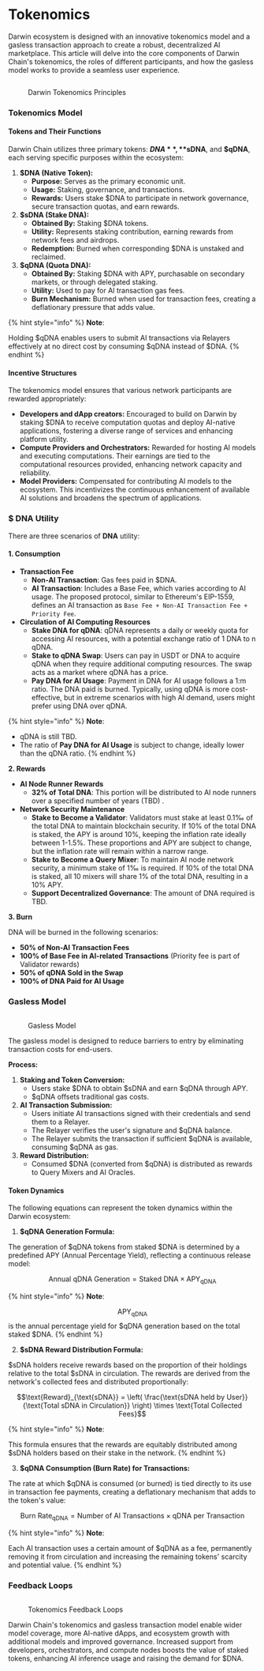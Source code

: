 # Tokenomics

Darwin ecosystem is designed with an innovative tokenomics model and a gasless transaction approach to create a robust, decentralized AI marketplace. This article will delve into the core components of Darwin Chain's tokenomics, the roles of different participants, and how the gasless model works to provide a seamless user experience.

<figure><img src="../.gitbook/assets/Asset 23@300x (7).png" alt=""><figcaption><p>Darwin Tokenomics Principles</p></figcaption></figure>

### Tokenomics Model

#### Tokens and Their Functions

Darwin Chain utilizes three primary tokens: **$DNA**, **$sDNA**, and **$qDNA**, each serving specific purposes within the ecosystem:

1. **$DNA (Native Token):**
   * **Purpose:** Serves as the primary economic unit.
   * **Usage:** Staking, governance, and transactions.
   * **Rewards:** Users stake $DNA to participate in network governance, secure transaction quotas, and earn rewards.
2. **$sDNA (Stake DNA):**
   * **Obtained By:** Staking $DNA tokens.
   * **Utility:** Represents staking contribution, earning rewards from network fees and airdrops.
   * **Redemption:** Burned when corresponding $DNA is unstaked and reclaimed.
3. **$qDNA (Quota DNA):**
   * **Obtained By:** Staking $DNA with APY, purchasable on secondary markets, or through delegated staking.
   * **Utility:** Used to pay for AI transaction gas fees.&#x20;
   * **Burn Mechanism:** Burned when used for transaction fees, creating a deflationary pressure that adds value.

{% hint style="info" %}
**Note**:

Holding $qDNA enables users to submit AI transactions via Relayers effectively at no direct cost by consuming $qDNA instead of $DNA.
{% endhint %}

#### Incentive Structures

The tokenomics model ensures that various network participants are rewarded appropriately:

* **Developers and dApp creators:** Encouraged to build on Darwin by staking $DNA to receive computation quotas and deploy AI-native applications, fostering a diverse range of services and enhancing platform utility.
* **Compute Providers and Orchestrators:** Rewarded for hosting AI models and executing computations. Their earnings are tied to the computational resources provided, enhancing network capacity and reliability.
* **Model Providers:** Compensated for contributing AI models to the ecosystem. This incentivizes the continuous enhancement of available AI solutions and broadens the spectrum of applications.

### $ DNA Utility

There are three scenarios of **DNA** utility:&#x20;

#### 1. Consumption

* **Transaction Fee**
  * **Non-AI Transaction**: Gas fees paid in $DNA.
  * **AI Transaction**: Includes a Base Fee, which varies according to AI usage. The proposed protocol, similar to Ethereum's EIP-1559, defines an AI transaction as `Base Fee + Non-AI Transaction Fee + Priority Fee`.
* **Circulation of AI Computing Resources**
  * **Stake DNA for qDNA**: qDNA represents a daily or weekly quota for accessing AI resources, with a potential exchange ratio of 1 DNA to n qDNA.
  * **Stake to qDNA Swap**: Users can pay in USDT or DNA to acquire qDNA when they require additional computing resources. The swap acts as a market where qDNA has a price.
  * **Pay DNA for AI Usage**: Payment in DNA for AI usage follows a 1:m ratio. The DNA paid is burned. Typically, using qDNA is more cost-effective, but in extreme scenarios with high AI demand, users might prefer using DNA over qDNA.

{% hint style="info" %}
**Note**:

* qDNA is still TBD.
* The ratio of **Pay DNA for AI Usage** is subject to change, ideally lower than the qDNA ratio.
{% endhint %}

**2. Rewards**

* **AI Node Runner Rewards**
  * **32% of Total DNA**: This portion will be distributed to AI node runners over a specified number of years (TBD) .
* **Network Security Maintenance**
  * **Stake to Become a Validator**: Validators must stake at least 0.1‰ of the total DNA to maintain blockchain security. If 10% of the total DNA is staked, the APY is around 10%, keeping the inflation rate ideally between 1-1.5%. These proportions and APY are subject to change, but the inflation rate will remain within a narrow range.
  * **Stake to Become a Query Mixer**: To maintain AI node network security, a minimum stake of 1‰ is required. If 10% of the total DNA is staked, all 10 mixers will share 1% of the total DNA, resulting in a 10% APY.
  * **Support Decentralized Governance**: The amount of DNA required is TBD.

**3. Burn**

DNA will be burned in the following scenarios:

* **50% of Non-AI Transaction Fees**
* **100% of Base Fee in AI-related Transactions** (Priority fee is part of Validator rewards)
* **50% of qDNA Sold in the Swap**
* **100% of DNA Paid for AI Usage**

### Gasless Model

<figure><img src="../.gitbook/assets/darwin flow 4.gif" alt=""><figcaption><p>Gasless Model</p></figcaption></figure>

The gasless model is designed to reduce barriers to entry by eliminating transaction costs for end-users.

**Process:**

1. **Staking and Token Conversion:**
   * Users stake $DNA to obtain $sDNA and earn $qDNA through APY.
   * $qDNA offsets traditional gas costs.
2. **AI Transaction Submission:**
   * Users initiate AI transactions signed with their credentials and send them to a Relayer.
   * The Relayer verifies the user's signature and $qDNA balance.
   * The Relayer submits the transaction if sufficient $qDNA is available, consuming $qDNA as gas.
3. **Reward Distribution:**
   * Consumed $DNA (converted from $qDNA) is distributed as rewards to Query Mixers and AI Oracles.

#### Token Dynamics

The following equations can represent the token dynamics within the Darwin ecosystem:

1. **$qDNA Generation Formula:**

The generation of $qDNA tokens from staked $DNA is determined by a predefined APY (Annual Percentage Yield), reflecting a continuous release model:

$$\text{Annual qDNA Generation} = \text{Staked DNA} \times \text{APY}_{\text{qDNA}}$$

{% hint style="info" %}
**Note**:

$$\text{APY}_{\text{qDNA}}$$ is the annual percentage yield for $qDNA generation based on the total staked $DNA.
{% endhint %}

2. **$sDNA Reward Distribution Formula:**

$sDNA holders receive rewards based on the proportion of their holdings relative to the total $sDNA in circulation. The rewards are derived from the network's collected fees and distributed proportionally:

$$\text{Reward}_{\text{sDNA}} = \left( \frac{\text{sDNA held by User}}{\text{Total sDNA in Circulation}} \right) \times \text{Total Collected Fees}$$

{% hint style="info" %}
**Note**:

This formula ensures that the rewards are equitably distributed among $sDNA holders based on their stake in the network.
{% endhint %}

3. **$qDNA Consumption (Burn Rate) for Transactions:**

The rate at which $qDNA is consumed (or burned) is tied directly to its use in transaction fee payments, creating a deflationary mechanism that adds to the token's value:

$$\text{Burn Rate}_{\text{qDNA}} = \text{Number of AI Transactions} \times \text{qDNA per Transaction}$$

{% hint style="info" %}
**Note**:

Each AI transaction uses a certain amount of $qDNA as a fee, permanently removing it from circulation and increasing the remaining tokens' scarcity and potential value.
{% endhint %}

### Feedback Loops

<figure><img src="../.gitbook/assets/image (8).png" alt=""><figcaption><p>Tokenomics Feedback Loops</p></figcaption></figure>

Darwin Chain's tokenomics and gasless transaction model enable wider model coverage, more AI-native dApps, and ecosystem growth with additional models and improved governance. Increased support from developers, orchestrators, and compute nodes boosts the value of staked tokens, enhancing AI inference usage and raising the demand for $DNA.
